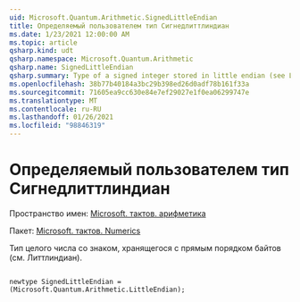 ```yaml
---
uid: Microsoft.Quantum.Arithmetic.SignedLittleEndian
title: Определяемый пользователем тип Сигнедлиттлиндиан
ms.date: 1/23/2021 12:00:00 AM
ms.topic: article
qsharp.kind: udt
qsharp.namespace: Microsoft.Quantum.Arithmetic
qsharp.name: SignedLittleEndian
qsharp.summary: Type of a signed integer stored in little endian (see LittleEndian).
ms.openlocfilehash: 38b77b40184a3bc29b398ed26d0adf78b161f33a
ms.sourcegitcommit: 71605ea9cc630e84e7ef29027e1f0ea06299747e
ms.translationtype: MT
ms.contentlocale: ru-RU
ms.lasthandoff: 01/26/2021
ms.locfileid: "98846319"
---
```

# <a name="signedlittleendian-user-defined-type"></a>Определяемый пользователем тип Сигнедлиттлиндиан

Пространство имен: [Microsoft. тактов. арифметика](xref:Microsoft.Quantum.Arithmetic)

Пакет: [Microsoft. тактов. Numerics](https://nuget.org/packages/Microsoft.Quantum.Numerics)


Тип целого числа со знаком, хранящегося с прямым порядком байтов (см. Литтлиндиан).

```qsharp

newtype SignedLittleEndian = (Microsoft.Quantum.Arithmetic.LittleEndian);
```

